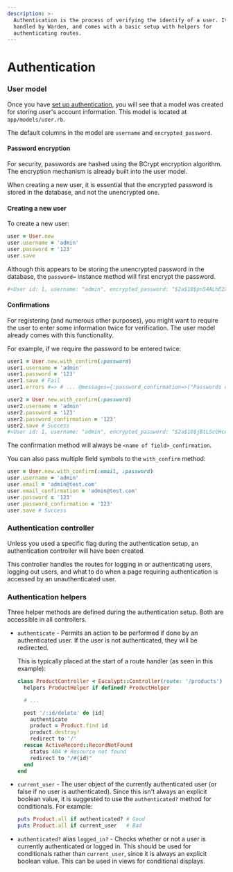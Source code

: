 ```yaml
---
description: >-
  Authentication is the process of verifying the identify of a user. It is
  handled by Warden, and comes with a basic setup with helpers for
  authenticating routes.
---
```


# Authentication

### User model

Once you have [set up authentication](../cli/security/warden/setup.md), you will see that a model was created for storing user's account information. This model is located at `app/models/user.rb`.

The default columns in the model are `username` and `encrypted_password`.

#### Password encryption

For security, passwords are hashed using the BCrypt encryption algorithm. The encryption mechanism is already built into the user model.

When creating a new user, it is essential that the encrypted password is stored in the database, and not the unencrypted one.

#### Creating a new user

To create a new user:

```ruby
user = User.new
user.username = 'admin'
user.password = '123'
user.save
```

Although this appears to be storing the unencrypted password in the database, the `password=` instance method will first encrypt the password.

```ruby
#<User id: 1, username: "admin", encrypted_password: "$2a$10$pnS4ALhE2X5VUu1GuGrS2.c1Zs5Ke6eptwnubIHKyi7...", created_at: "2018-08-27 23:42:26", updated_at: "2018-08-27 23:42:26">
```

#### Confirmations

For registering \(and numerous other purposes\), you might want to require the user to enter some information twice for verification. The user model already comes with this functionality.

For example, if we require the password to be entered twice:

```ruby
user1 = User.new.with_confirm(:password)
user1.username = 'admin'
user1.password = '123'
user1.save # Fail
user1.errors #=> # ... @messages={:password_confirmation=>["Passwords don't match"]}

user2 = User.new.with_confirm(:password)
user2.username = 'admin'
user2.password = '123'
user2.password_confirmation = '123'
user2.save # Success
#<User id: 1, username: "admin", encrypted_password: "$2a$10$jBtLScCHce2TPj6jvNFMWeAXfgV0rf0QAs/.omqtiIh...", ...>
```

The confirmation method will always be `<name of field>_confirmation`.

You can also pass multiple field symbols to the `with_confirm` method:

```ruby
user = User.new.with_confirm(:email, :password)
user.username = 'admin'
user.email = 'admin@test.com'
user.email_confirmation = 'admin@test.com'
user.password = '123'
user.password_confirmation = '123'
user.save # Success
```

### Authentication controller

Unless you used a specific flag during the authentication setup, an authentication controller will have been created.

This controller handles the routes for logging in or authenticating users, logging out users, and what to do when a page requiring authentication is accessed by an unauthenticated user.

### Authentication helpers

Three helper methods are defined during the authentication setup. Both are accessible in all controllers.

* `authenticate` - Permits an action to be performed if done by an authenticated user. If the user is not authenticated, they will be redirected.

  This is typically placed at the start of a route handler \(as seen in this example\):

  ```ruby
  class ProductController < Eucalypt::Controller(route: '/products')
    helpers ProductHelper if defined? ProductHelper
  
    # ...
  
    post '/:id/delete' do |id|
      authenticate
      product = Product.find id
      product.destroy!
      redirect to '/'
    rescue ActiveRecord::RecordNotFound
      status 404 # Resource not found
      redirect to "/#{id}"
    end
  end
  ```

* `current_user` - The user object of the currently authenticated user \(or false if no user is authenticated\). Since this isn't always an explicit boolean value, it is suggested to use the `authenticated?` method for conditionals. For example:

  ```ruby
  puts Product.all if authenticated? # Good
  puts Product.all if current_user   # Bad
  ```

* `authenticated?` alias `logged_in?` - Checks whether or not a user is currently authenticated or logged in. This should be used for conditionals rather than `current_user`, since it is always an explicit boolean value. This can be used in views for conditional displays.





